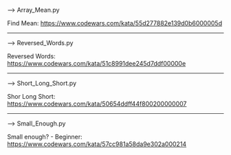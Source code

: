 --> Array_Mean.py

Find Mean:
https://www.codewars.com/kata/55d277882e139d0b6000005d

**************************************************************
--> Reversed_Words.py

Reversed Words: 
https://www.codewars.com/kata/51c8991dee245d7ddf00000e

**************************************************************
--> Short_Long_Short.py

Shor Long Short: 
https://www.codewars.com/kata/50654ddff44f800200000007

**************************************************************
--> Small_Enough.py

Small enough? - Beginner: 
https://www.codewars.com/kata/57cc981a58da9e302a000214

